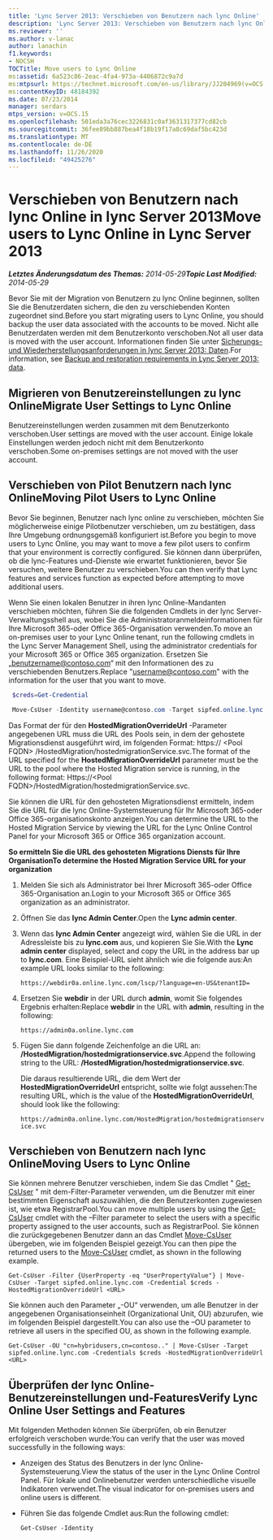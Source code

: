 ```yaml
---
title: 'Lync Server 2013: Verschieben von Benutzern nach lync Online'
description: 'Lync Server 2013: Verschieben von Benutzern nach lync Online'
ms.reviewer: ''
ms.author: v-lanac
author: lanachin
f1.keywords:
- NOCSH
TOCTitle: Move users to Lync Online
ms:assetid: 6a523c86-2eac-4fa4-973a-4406872c9a7d
ms:mtpsurl: https://technet.microsoft.com/en-us/library/JJ204969(v=OCS.15)
ms:contentKeyID: 48184392
ms.date: 07/23/2014
manager: serdars
mtps_version: v=OCS.15
ms.openlocfilehash: 501eda3a76cec3226831c0af3631317377cd82cb
ms.sourcegitcommit: 36fee89bb887bea4f18b19f17a8c69daf5bc423d
ms.translationtype: MT
ms.contentlocale: de-DE
ms.lasthandoff: 11/26/2020
ms.locfileid: "49425276"
---
```

# <a name="move-users-to-lync-online-in-lync-server-2013"></a><span data-ttu-id="d159c-103">Verschieben von Benutzern nach lync Online in lync Server 2013</span><span class="sxs-lookup"><span data-stu-id="d159c-103">Move users to Lync Online in Lync Server 2013</span></span>

<div data-xmlns="http://www.w3.org/1999/xhtml">

<div class="topic" data-xmlns="http://www.w3.org/1999/xhtml" data-msxsl="urn:schemas-microsoft-com:xslt" data-cs="https://msdn.microsoft.com/">

<div data-asp="https://msdn2.microsoft.com/asp">



</div>

<div id="mainSection">

<div id="mainBody"><span data-ttu-id="d159c-104">

<span> </span></span><span class="sxs-lookup"><span data-stu-id="d159c-104">

<span> </span></span></span>

<span data-ttu-id="d159c-105">_**Letztes Änderungsdatum des Themas:** 2014-05-29_</span><span class="sxs-lookup"><span data-stu-id="d159c-105">_**Topic Last Modified:** 2014-05-29_</span></span>

<span data-ttu-id="d159c-106">Bevor Sie mit der Migration von Benutzern zu lync Online beginnen, sollten Sie die Benutzerdaten sichern, die den zu verschiebenden Konten zugeordnet sind.</span><span class="sxs-lookup"><span data-stu-id="d159c-106">Before you start migrating users to Lync Online, you should backup the user data associated with the accounts to be moved.</span></span> <span data-ttu-id="d159c-107">Nicht alle Benutzerdaten werden mit dem Benutzerkonto verschoben.</span><span class="sxs-lookup"><span data-stu-id="d159c-107">Not all user data is moved with the user account.</span></span> <span data-ttu-id="d159c-108">Informationen finden Sie unter [Sicherungs-und Wiederherstellungsanforderungen in lync Server 2013: Daten](lync-server-2013-backup-and-restoration-requirements-data.md).</span><span class="sxs-lookup"><span data-stu-id="d159c-108">For information, see [Backup and restoration requirements in Lync Server 2013: data](lync-server-2013-backup-and-restoration-requirements-data.md).</span></span>

<div>

## <a name="migrate-user-settings-to-lync-online"></a><span data-ttu-id="d159c-109">Migrieren von Benutzereinstellungen zu lync Online</span><span class="sxs-lookup"><span data-stu-id="d159c-109">Migrate User Settings to Lync Online</span></span>

<span data-ttu-id="d159c-110">Benutzereinstellungen werden zusammen mit dem Benutzerkonto verschoben.</span><span class="sxs-lookup"><span data-stu-id="d159c-110">User settings are moved with the user account.</span></span> <span data-ttu-id="d159c-111">Einige lokale Einstellungen werden jedoch nicht mit dem Benutzerkonto verschoben.</span><span class="sxs-lookup"><span data-stu-id="d159c-111">Some on-premises settings are not moved with the user account.</span></span>

</div>

<div>

## <a name="moving-pilot-users-to-lync-online"></a><span data-ttu-id="d159c-112">Verschieben von Pilot Benutzern nach lync Online</span><span class="sxs-lookup"><span data-stu-id="d159c-112">Moving Pilot Users to Lync Online</span></span>

<span data-ttu-id="d159c-113">Bevor Sie beginnen, Benutzer nach lync online zu verschieben, möchten Sie möglicherweise einige Pilotbenutzer verschieben, um zu bestätigen, dass Ihre Umgebung ordnungsgemäß konfiguriert ist.</span><span class="sxs-lookup"><span data-stu-id="d159c-113">Before you begin to move users to Lync Online, you may want to move a few pilot users to confirm that your environment is correctly configured.</span></span> <span data-ttu-id="d159c-114">Sie können dann überprüfen, ob die lync-Features und-Dienste wie erwartet funktionieren, bevor Sie versuchen, weitere Benutzer zu verschieben.</span><span class="sxs-lookup"><span data-stu-id="d159c-114">You can then verify that Lync features and services function as expected before attempting to move additional users.</span></span>

<span data-ttu-id="d159c-115">Wenn Sie einen lokalen Benutzer in ihren lync Online-Mandanten verschieben möchten, führen Sie die folgenden Cmdlets in der lync Server-Verwaltungsshell aus, wobei Sie die Administratoranmeldeinformationen für Ihre Microsoft 365-oder Office 365-Organisation verwenden.</span><span class="sxs-lookup"><span data-stu-id="d159c-115">To move an on-premises user to your Lync Online tenant, run the following cmdlets in the Lync Server Management Shell, using the administrator credentials for your Microsoft 365 or Office 365 organization.</span></span> <span data-ttu-id="d159c-116">Ersetzen Sie „benutzername@contoso.com“ mit den Informationen des zu verschiebenden Benutzers.</span><span class="sxs-lookup"><span data-stu-id="d159c-116">Replace "username@contoso.com" with the information for the user that you want to move.</span></span>

   ```PowerShell
    $creds=Get-Credential
   ```

   ```PowerShell
    Move-CsUser -Identity username@contoso.com -Target sipfed.online.lync.com -Credential $creds -HostedMigrationOverrideUrl <URL>
   ```

<span data-ttu-id="d159c-117">Das Format der für den **HostedMigrationOverrideUrl** -Parameter angegebenen URL muss die URL des Pools sein, in dem der gehostete Migrationsdienst ausgeführt wird, im folgenden Format: https:// \<Pool FQDN\> /HostedMigration/hostedmigrationService.svc.</span><span class="sxs-lookup"><span data-stu-id="d159c-117">The format of the URL specified for the **HostedMigrationOverrideUrl** parameter must be the URL to the pool where the Hosted Migration service is running, in the following format: Https://\<Pool FQDN\>/HostedMigration/hostedmigrationService.svc.</span></span>

<span data-ttu-id="d159c-118">Sie können die URL für den gehosteten Migrationsdienst ermitteln, indem Sie die URL für die lync Online-Systemsteuerung für Ihr Microsoft 365-oder Office 365-organisationskonto anzeigen.</span><span class="sxs-lookup"><span data-stu-id="d159c-118">You can determine the URL to the Hosted Migration Service by viewing the URL for the Lync Online Control Panel for your Microsoft 365 or Office 365 organization account.</span></span>

<span data-ttu-id="d159c-119">**So ermitteln Sie die URL des gehosteten Migrations Diensts für Ihre Organisation**</span><span class="sxs-lookup"><span data-stu-id="d159c-119">**To determine the Hosted Migration Service URL for your organization**</span></span>

1.  <span data-ttu-id="d159c-120">Melden Sie sich als Administrator bei Ihrer Microsoft 365-oder Office 365-Organisation an.</span><span class="sxs-lookup"><span data-stu-id="d159c-120">Login to your Microsoft 365 or Office 365 organization as an administrator.</span></span>

2.  <span data-ttu-id="d159c-121">Öffnen Sie das **lync Admin Center**.</span><span class="sxs-lookup"><span data-stu-id="d159c-121">Open the **Lync admin center**.</span></span>

3.  <span data-ttu-id="d159c-122">Wenn das **lync Admin Center** angezeigt wird, wählen Sie die URL in der Adressleiste bis zu **lync.com** aus, und kopieren Sie Sie.</span><span class="sxs-lookup"><span data-stu-id="d159c-122">With the **Lync admin center** displayed, select and copy the URL in the address bar up to **lync.com**.</span></span> <span data-ttu-id="d159c-123">Eine Beispiel-URL sieht ähnlich wie die folgende aus:</span><span class="sxs-lookup"><span data-stu-id="d159c-123">An example URL looks similar to the following:</span></span>
    
    `https://webdir0a.online.lync.com/lscp/?language=en-US&tenantID=`

4.  <span data-ttu-id="d159c-124">Ersetzen Sie **webdir** in der URL durch **admin**, womit Sie folgendes Ergebnis erhalten:</span><span class="sxs-lookup"><span data-stu-id="d159c-124">Replace **webdir** in the URL with **admin**, resulting in the following:</span></span>
    
    `https://admin0a.online.lync.com`

5.  <span data-ttu-id="d159c-125">Fügen Sie dann folgende Zeichenfolge an die URL an: **/HostedMigration/hostedmigrationservice.svc**.</span><span class="sxs-lookup"><span data-stu-id="d159c-125">Append the following string to the URL: **/HostedMigration/hostedmigrationservice.svc**.</span></span>
    
    <span data-ttu-id="d159c-126">Die daraus resultierende URL, die dem Wert der **HostedMigrationOverrideUrl** entspricht, sollte wie folgt aussehen:</span><span class="sxs-lookup"><span data-stu-id="d159c-126">The resulting URL, which is the value of the **HostedMigrationOverrideUrl**, should look like the following:</span></span>
    
    `https://admin0a.online.lync.com/HostedMigration/hostedmigrationservice.svc`

</div>

<div>

## <a name="moving-users-to-lync-online"></a><span data-ttu-id="d159c-127">Verschieben von Benutzern nach lync Online</span><span class="sxs-lookup"><span data-stu-id="d159c-127">Moving Users to Lync Online</span></span>

<span data-ttu-id="d159c-128">Sie können mehrere Benutzer verschieben, indem Sie das Cmdlet " [Get-CsUser](https://docs.microsoft.com/powershell/module/skype/Get-CsUser) " mit dem-Filter-Parameter verwenden, um die Benutzer mit einer bestimmten Eigenschaft auszuwählen, die den Benutzerkonten zugewiesen ist, wie etwa RegistrarPool.</span><span class="sxs-lookup"><span data-stu-id="d159c-128">You can move multiple users by using the [Get-CsUser](https://docs.microsoft.com/powershell/module/skype/Get-CsUser) cmdlet with the –Filter parameter to select the users with a specific property assigned to the user accounts, such as RegistrarPool.</span></span> <span data-ttu-id="d159c-129">Sie können die zurückgegebenen Benutzer dann an das Cmdlet [Move-CsUser](https://docs.microsoft.com/powershell/module/skype/Move-CsUser) übergeben, wie im folgenden Beispiel gezeigt.</span><span class="sxs-lookup"><span data-stu-id="d159c-129">You can then pipe the returned users to the [Move-CsUser](https://docs.microsoft.com/powershell/module/skype/Move-CsUser) cmdlet, as shown in the following example.</span></span>

    Get-CsUser -Filter {UserProperty -eq "UserPropertyValue"} | Move-CsUser -Target sipfed.online.lync.com -Credential $creds -HostedMigrationOverrideUrl <URL>

<span data-ttu-id="d159c-130">Sie können auch den Parameter „-OU“ verwenden, um alle Benutzer in der angegebenen Organisationseinheit (Organizational Unit, OU) abzurufen, wie im folgenden Beispiel dargestellt.</span><span class="sxs-lookup"><span data-stu-id="d159c-130">You can also use the –OU parameter to retrieve all users in the specified OU, as shown in the following example.</span></span>

    Get-CsUser -OU "cn=hybridusers,cn=contoso.." | Move-CsUser -Target sipfed.online.lync.com -Credentials $creds -HostedMigrationOverrideUrl <URL>

</div>

<div>

## <a name="verify-lync-online-user-settings-and-features"></a><span data-ttu-id="d159c-131">Überprüfen der lync Online-Benutzereinstellungen und-Features</span><span class="sxs-lookup"><span data-stu-id="d159c-131">Verify Lync Online User Settings and Features</span></span>

<span data-ttu-id="d159c-132">Mit folgenden Methoden können Sie überprüfen, ob ein Benutzer erfolgreich verschoben wurde:</span><span class="sxs-lookup"><span data-stu-id="d159c-132">You can verify that the user was moved successfully in the following ways:</span></span>

  - <span data-ttu-id="d159c-133">Anzeigen des Status des Benutzers in der lync Online-Systemsteuerung.</span><span class="sxs-lookup"><span data-stu-id="d159c-133">View the status of the user in the Lync Online Control Panel.</span></span> <span data-ttu-id="d159c-134">Für lokale und Onlinebenutzer werden unterschiedliche visuelle Indikatoren verwendet.</span><span class="sxs-lookup"><span data-stu-id="d159c-134">The visual indicator for on-premises users and online users is different.</span></span>

  - <span data-ttu-id="d159c-135">Führen Sie das folgende Cmdlet aus:</span><span class="sxs-lookup"><span data-stu-id="d159c-135">Run the following cmdlet:</span></span>
    
        Get-CsUser -Identity

<span data-ttu-id="d159c-136"></div>

</div>

<span> </span>

</div>

</div>

</span><span class="sxs-lookup"><span data-stu-id="d159c-136"></div>

</div>

<span> </span>

</div>

</div>

</span></span></div>

